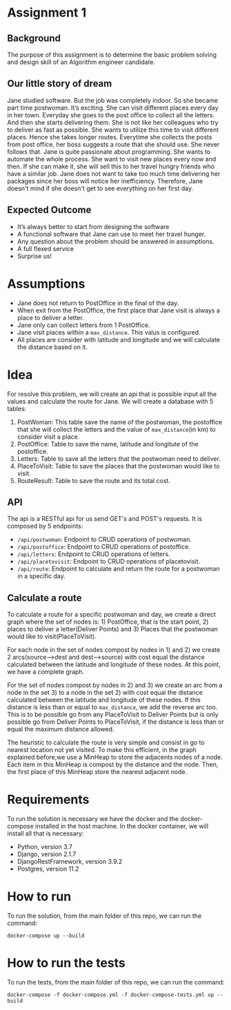 # Assignment 1

## Background
The purpose of this assignment is to determine the basic problem solving and design skill of an
Algorithm engineer candidate.

## Our little story of dream
Jane studied software. But the job was completely indoor. So she became part time
postwoman. It’s exciting. She can visit different places every day in her town. Everyday she
goes to the post office to collect all the letters. And then she starts delivering them. She is not
like her colleagues who try to deliver as fast as possible. She wants to utilize this time to visit
different places. Hence she takes longer routes. Everytime she collects the posts from post
office, her boss suggests a route that she should use. She never follows that. Jane is quite
passionate about programming. She wants to automate the whole process. She want to visit
new places every now and then. If she can make it, she will sell this to her travel hungry
friends who have a similar job. Jane does not want to take too much time delivering her
packages since her boss will notice her inefficiency. Therefore, Jane doesn't mind if she
doesn't get to see everything on her first day.

## Expected Outcome
- It’s always better to start from designing the software
- A functional software that Jane can use to meet her travel hunger.
- Any question about the problem should be answered in assumptions.
- A full flexed service
- Surprise us!

# Assumptions
 - Jane does not return to PostOffice in the final of the day.
 - When exit from the PostOffice, the first place that Jane visit is always a place to deliver a letter.
 - Jane only can collect letters from 1 PostOffice.
 - Jane visit places within a `max_distance`. This valus is configured.
 - All places are consider with latitude and longitude and we will calculate the distance based on it.

# Idea
For resolve this problem, we will create an api that is possible input all the values and calculate the route for Jane.
We will create a database with 5 tables:
1) PostWoman: This table save the name of the postwoman, the postoffice that she will collect the letters and the value of `max_distance`(in km) to consider visit a place.
2) PostOffice: Table to save the name, latitude and longitute of the postoffice.
3) Letters: Table to save all the letters that the postwoman need to deliver.
4) PlaceToVisit: Table to save the places that the postwoman would like to visit.
5) RouteResult: Table to save the route and its total cost.

## API
The api is a RESTful api for us send GET's and POST's requests. It is composed by 5 endpoints:
- `/api/postwoman`: Endpoint to CRUD operations of postwoman.
- `/api/postoffice`: Endpoint to CRUD operations of postoffice.
- `/api/letters`: Endpoint to CRUD operations of letters.
- `/api/placetovisit`: Endpoint to CRUD operations of placetovisit.
- `/api/route`: Endpoint to calculate and return the route for a postwoman in a specific day.

## Calculate a route
To calculate a route for a specific postwoman and day, we create a direct graph where the set of nodes is: 1) PostOffice, that is the start point, 2) places to deliver a letter(Deliver Points) and 3) Places that the postwoman would like to visit(PlaceToVisit).

For each node in the set of nodes compost by nodes in 1) and 2) we create 2 arcs(source-->dest and dest-->source) with cost equal the distance calculated between the latitude and longitude of these nodes. At this point, we have a complete graph.

For the set of nodes compost by nodes in 2) and 3) we create an arc from a node in the set 3) to a node in the set 2) with cost equal the distance calculated between the latitude and longitude of these nodes. If this distance is less than or equal to `max_distance`, we add the reverse arc too. This is to be possible go from any PlaceToVisit to Deliver Points but is only possible go from Deliver Points to PlaceToVisit, if the distance is less than or equal the maximum distance allowed.

The heuristic to calculate the route is very simple and consist in go to nearest location not yet visited. To make this efficient, in the graph explained before,we use a MinHeap to store the adjacents nodes of a node. Each item in this MinHeap is compost by the distance and the node. Then, the first place of this MinHeap store the nearest adjacent node.

# Requirements
To run the solution is necessary we have the docker and the docker-compose installed in the host machine.
In the docker container, we will install all that is necessary:
- Python, version 3.7
- Django, version 2.1.7
- DjangoRestFramework, version 3.9.2
- Postgres, version 11.2

# How to run
To run the solution, from the main folder of this repo, we can run the command:
```
docker-compose up --build
```

# How to run the tests
To run the tests, from the main folder of this repo, we can run the command:
```
docker-compose -f docker-compose.yml -f docker-compose-tests.yml up --build
```
